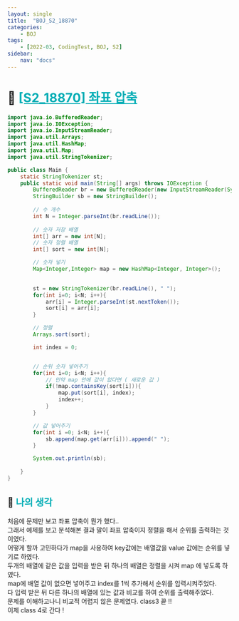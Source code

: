 ```yaml
---
layout: single
title:  "BOJ_S2_18870"
categories: 
    - BOJ
tags: 
    - [2022-03, CodingTest, BOJ, S2]
sidebar:
    nav: "docs"
---
```


# 📁 <b><a style="color:#00adb5" href="https://www.acmicpc.net/problem/18870" target=_blank>[S2_18870] 좌표 압축</a></b>

```java
import java.io.BufferedReader;
import java.io.IOException;
import java.io.InputStreamReader;
import java.util.Arrays;
import java.util.HashMap;
import java.util.Map;
import java.util.StringTokenizer;

public class Main {
    static StringTokenizer st;
    public static void main(String[] args) throws IOException {
        BufferedReader br = new BufferedReader(new InputStreamReader(System.in));
        StringBuilder sb = new StringBuilder();
        
        // 수 개수
        int N = Integer.parseInt(br.readLine());
        
        // 숫자 저장 배열
        int[] arr = new int[N];
        // 숫자 정렬 배열
        int[] sort = new int[N];

        // 숫자 넣기
        Map<Integer,Integer> map = new HashMap<Integer, Integer>();
        

        st = new StringTokenizer(br.readLine(), " ");
        for(int i=0; i<N; i++){
            arr[i] = Integer.parseInt(st.nextToken());
            sort[i] = arr[i];
        }

        // 정렬
        Arrays.sort(sort);

        int index = 0;


        // 순위 숫자 넣어주기
        for(int i=0; i<N; i++){
            // 만약 map 안에 값이 없다면 ( 새로운 값 )
            if(!map.containsKey(sort[i])){
                map.put(sort[i], index);
                index++;
            }
        }

        // 값 넣어주기
        for(int i =0; i<N; i++){
            sb.append(map.get(arr[i])).append(" ");
        }

        System.out.println(sb);
        
    }
}

```


## 🤔 <b><a style="color:#00adb5">나의 생각</a></b>
처음에 문제만 보고 좌표 압축이 뭔가 했다..<br>
그래서 예제를 보고 분석해본 결과 말이 좌표 압축이지 정렬을 해서 순위를 출력하는 것이였다.<br>
어떻게 할까 고민하다가 map을 사용하여 key값에는 배열값을 value 값에는 순위를 넣기로 하였다.<br>
두개의 배열에 같은 값을 입력을 받은 뒤 하나의 배열은 정렬을 시켜 map 에 넣도록 하였다.<br>
map에 배열 값이 없으면 넣어주고 index를 1씩 추가해서 순위를 입력시켜주었다.<br>
다 입력 받은 뒤 다른 하나의 배열에 있는 값과 비교를 하여 순위를 출력해주었다.<br>
문제를 이해하고나니 비교적 어렵지 않은 문제였다. class3 끝 !!<br>
이제 class 4로 간다 !